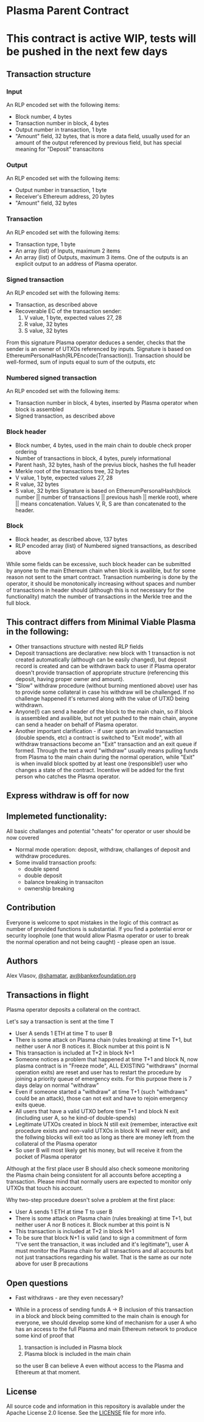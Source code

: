 # Plasma Parent Contract

# This contract is active WIP, tests will be pushed in the next few days

## Transaction structure

### Input
An RLP encoded set with the following items:
- Block number, 4 bytes
- Transaction number in block, 4 bytes
- Output number in transaction, 1 byte
- "Amount" field, 32 bytes, that is more a data field, usually used for an amount of the output referenced by previous field, but has special meaning for "Deposit" transacitons

### Output
An RLP encoded set with the following items:
- Output number in transaction, 1 byte
- Receiver's Ethereum address, 20 bytes
- "Amount" field, 32 bytes

### Transaction 
An RLP encoded set with the following items:
- Transaction type, 1 byte
- An array (list) of Inputs, maximum 2 items
- An array (list) of Outputs, maximum 3 items. One of the outputs is an explicit output to an address of Plasma operator.

### Signed transaction 
An RLP encoded set with the following items:
- Transaction, as described above
- Recoverable EC of the transaction sender:
   1) V value, 1 byte, expected values 27, 28
   2) R value, 32 bytes
   3) S value, 32 bytes

From this signature Plasma operator deduces a sender, checks that the sender is an owner of UTXOs referenced by inputs. Signature is based on EthereumPersonalHash(RLPEncode(Transaction)). Transaction should be well-formed, sum of inputs equal to sum of the outputs, etc 

### Numbered signed transaction 
An RLP encoded set with the following items:
- Transaction number in block, 4 bytes, inserted by Plasma operator when block is assembled
- Signed transaction, as described above

### Block header
- Block number, 4 bytes, used in the main chain to double check proper ordering
- Number of transactions in block, 4 bytes, purely informational
- Parent hash, 32 bytes, hash of the previus block, hashes the full header
- Merkle root of the transactions tree, 32 bytes
- V value, 1 byte, expected values 27, 28
- R value, 32 bytes
- S value, 32 bytes
Signature is based on EthereumPersonalHash(block number || number of transactions || previous hash || merkle root), where || means concatenation. Values V, R, S are than concatenated to the header.

### Block
- Block header, as described above, 137 bytes
- RLP encoded array (list) of Numbered signed transactions, as described above

While some fields can be excessive, such block header can be submitted by anyone to the main Ethereum chain when block is availible, but for some reason not sent to the smart contract. Transaction numbering is done by the operator, it should be monotonically increasing without spaces and number of transactions in header should (although this is not necessary for the functionality) match the number of transactions in the Merkle tree and the full block.

## This contract differs from Minimal Viable Plasma in the following:

- Other transactions structure with nested RLP fields
- Deposit transactions are declarative: new block with 1 transaction is not created automatically (although can be easily changed), but deposit record is created and can be withdrawn back to user if Plasma operator doesn't provide transaction of appropriate structure (referencing this deposit, having proper owner and amount).
- "Slow" withdraw procedure (without burning mentioned above) user has to provide some collateral in case his withdraw will be challenged. If no challenge happened it's returned along with the value of UTXO being withdrawn.
- Anyone(!) can send a header of the block to the main chain, so if block is assembled and availible, but not yet pushed to the main chain, anyone can send a header on behalf of Plasma operator.
- Another important clarification - if user spots an invalid transaction (double spends, etc) a contract is switched to "Exit mode", with all withdraw transactions become an "Exit" transaction and an exit queue if formed. Through the text a word "withdraw" usually means pulling funds from Plasma to the main chain during the normal operation, while "Exit" is when invalid block spotted by at least one (responsible!) user who changes a state of the contract. Incentive will be added for the first person who catches the Plasma operator.


## Express withdraw is off for now

## Implemeted functionality:

All basic challanges and potential "cheats" for operator or user should be now covered

- Normal mode operation: deposit, withdraw,  challanges of deposit and withdraw procedures.
- Some invalid transaction proofs:
   - double spend
   - double deposit
   - balance breaking in transaciton
   - ownership breaking


## Contribution

Everyone is welcome to spot mistakes in the logic of this contract as number of provided functions is substantial. If you find a potential error or security loophole (one that would allow Plasma operator or user to break the normal operation and not being caught) - please open an issue.

## Authors

Alex Vlasov, [@shamatar](https://github.com/shamatar),  av@bankexfoundation.org

## Transactions in flight

Plasma operator deposits a collateral on the contract.

Let's say a transaction is sent at the time T
- User A sends 1 ETH at time T to user B
- There is some attack on Plasma chain (rules breaking) at time T+1, but neither user A nor B notices it. Block number at this point is N
- This transaction is included at T+2 in block N+1
- Someone notices a problem that happened at time T+1 and block N, now plasma contract is in "Freeze mode", ALL EXISTING "withdraws" (normal operation exits) are reset and user has to restart the procedure by joining a priority queue of emergency exits. For this purpose there is 7 days delay on normal "withdraw"
- Even if someone started a "withdraw" at time T+1 (such "withdraws" could be an attack), those can not exit and have to rejoin emergency exits queue.
- All users that have a valid UTXO before time T+1 and block N exit (including user A, so he kind-of double-spends)
- Legitimate UTXOs created in block N still exit (remember, interactive exit procedure exists and non-valid UTXOs in block N will never exit), and the follwing blocks will exit too as long as there are money left from the collateral of the Plasma operator
- So user B will most likely get his money, but will receive it from the pocket of Plasma operator

Although at the first place user B should also check someone monitoring the Plasma chain being consistent for all accounts before accepting a transaction. Please mind that normally users are expected to monitor only UTXOs that touch his account.

Why two-step procedure doesn't solve a problem at the first place:
- User A sends 1 ETH at time T to user B
- There is some attack on Plasma chain (rules breaking) at time T+1, but neither user A nor B notices it. Block number at this point is N
- This transaction is included at T+2 in block N+1
- To be sure that block N+1 is valid (and to sign a commitment of form "I've sent the transaction, it was included and it's legitimate"), user A must monitor the Plasma chain for all transactions and all accounts but not just transactions regarding his wallet. That is the same as our note above for user B precautions

## Open questions

- Fast withdraws - are they even necessary?
- While in a process of sending funds A -> B inclusion of this transaction in a block and block being committed to the main chain is enough for everyone, we should develop some kind of mechanism for a user A who has an access to the full Plasma and main Ethereum network to produce some kind of proof that 
  1) transaction is included in Plasma block 
  2) Plasma block is included in the main chain
  
  so the user B can believe A even without access to the Plasma and Ethereum at that moment.

## License

All source code and information in this repository is available under the Apache License 2.0 license. See the [LICENSE](https://github.com/BANKEX/PlasmaParentContract/blob/master/LICENSE) file for more info.